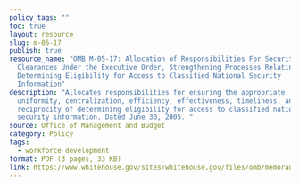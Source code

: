 ```yaml
---
policy_tags: ""
toc: true
layout: resource
slug: m-05-17
publish: true
resource_name: "OMB M-05-17: Allocation of Responsibilities For Security
  Clearances Under the Executive Order, Strengthening Processes Relating to
  Determining Eligibility for Access to Classified National Security
  Information"
description: "Allocates responsibilities for ensuring the appropriate
  uniformity, centralization, efficiency, effectiveness, timeliness, and
  reciprocity of determining eligibility for access to classified national
  security information. Dated June 30, 2005. "
source: Office of Management and Budget
category: Policy
tags:
  - workforce development
format: PDF (3 pages, 33 KB)
link: https://www.whitehouse.gov/sites/whitehouse.gov/files/omb/memoranda/2005/m05-17.pdf
---
```

